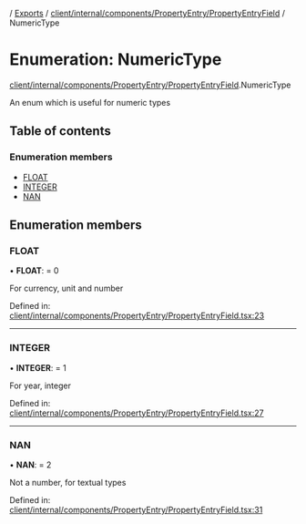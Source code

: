 [](../README.md) / [Exports](../modules.md) / [client/internal/components/PropertyEntry/PropertyEntryField](../modules/client_internal_components_propertyentry_propertyentryfield.md) / NumericType

# Enumeration: NumericType

[client/internal/components/PropertyEntry/PropertyEntryField](../modules/client_internal_components_propertyentry_propertyentryfield.md).NumericType

An enum which is useful for numeric types

## Table of contents

### Enumeration members

- [FLOAT](client_internal_components_propertyentry_propertyentryfield.numerictype.md#float)
- [INTEGER](client_internal_components_propertyentry_propertyentryfield.numerictype.md#integer)
- [NAN](client_internal_components_propertyentry_propertyentryfield.numerictype.md#nan)

## Enumeration members

### FLOAT

• **FLOAT**: = 0

For currency, unit and number

Defined in: [client/internal/components/PropertyEntry/PropertyEntryField.tsx:23](https://github.com/onzag/itemize/blob/0569bdf2/client/internal/components/PropertyEntry/PropertyEntryField.tsx#L23)

___

### INTEGER

• **INTEGER**: = 1

For year, integer

Defined in: [client/internal/components/PropertyEntry/PropertyEntryField.tsx:27](https://github.com/onzag/itemize/blob/0569bdf2/client/internal/components/PropertyEntry/PropertyEntryField.tsx#L27)

___

### NAN

• **NAN**: = 2

Not a number, for textual types

Defined in: [client/internal/components/PropertyEntry/PropertyEntryField.tsx:31](https://github.com/onzag/itemize/blob/0569bdf2/client/internal/components/PropertyEntry/PropertyEntryField.tsx#L31)
